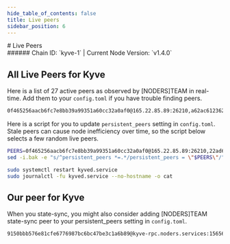 ```yaml
---
hide_table_of_contents: false
title: Live peers
sidebar_position: 6
---
```


<div class="h1-with-icon icon-kyve">
# Live Peers
</div>
###### Chain ID: `kyve-1` | Current Node Version: `v1.4.0`

## All Live Peers for Kyve
Here is a list of 27 active peers as observed by [NODERS]TEAM in real-time. Add them to your `config.toml` if you have trouble finding peers.

```bash
0f465256aacb6fc7e8bb39a99351a60cc32a0af0@165.22.85.89:26210,a62ac612362d0fbf0b390136d6be6f83dbbb2410@178.23.126.82:31305,b478f11e4459143a1e9a296dc0c9c9751d25e765@15.204.199.71:26656,2eb9611e3127067f90745cb28903dfe2ef663805@167.71.202.255:26210,42cb3ae7c2ecf81964ebac1b2081397d24b79df4@65.108.238.102:11056,abd78598669172e674b5fa93be48c8bde6361c5e@146.59.85.223:11056,66a74237244c225dfb52f673c65525f67b383213@136.243.36.60:11056,b507395f62f3acede750a23a780957de58b26ea6@134.122.14.188:26210,b322a6897466c2cdcd2730ac8a410e8e474bc42f@178.162.166.24:45656,0bfd15bfd8dc7ac8b2e53b59f87ae1e5ebd22301@164.90.196.95:26210,74640af95aa5231a4f5b03ca945b1c2cb89a1ed3@169.150.206.206:26676,bb3712bbf2c07a3642690712cba3c46ea96f3c22@176.9.92.135:60956,874175afbe613a80fdda7e56d3e55a6ba1365def@65.108.232.181:26656,22ad629016c8cbaf9195240af6f7f8a857957156@144.76.63.67:26209,68be3bd1182e4a2039d3f4c2a9a63ddee79bc734@65.108.200.61:11124,f034665ac019789c8b7ac1a1c8b524e5395ea62f@162.19.84.205:26656,616c13b4bdec56d308dce99f8453d0522029956d@202.61.243.159:26656,5c6f2456d0deb4a5de755240a95bb588f51613e9@18.224.68.223:31306,bb4e23e62451dbf18e19c0ce160fde817e8b7d85@161.97.133.100:26656,59fcea08fe65920f39055b31b4bab5d5d0d9c126@211.219.19.72:36656,38c06caf92af26d3d6943ff60fecaab7355aa6f1@65.108.232.180:11056,196caa0750701d2f9ef32b2fe80a339a256845ea@148.251.8.22:26756,a66256c1eafabdd7ce0df8688c0e526a562900ba@167.235.177.226:25656,8b1fc21a45545a4e7fcfec0f706fa1f0aee830dc@65.108.39.140:11056,d33779a4b30ee01d0b5c2a903351af54605cda42@194.140.197.61:26656,2d3b8fa61527f272f811fdaa7fbf72a414394351@104.196.101.86:26656,1b1417ec10e70c9add1c710f91e90698da32dda9@135.181.145.190:26656
```

Here is a script for you to update `persistent_peers` setting in `config.toml`. Stale peers can cause node inefficiency over time, so the script below selects a few random live peers.

```bash
PEERS=0f465256aacb6fc7e8bb39a99351a60cc32a0af0@165.22.85.89:26210,22ad629016c8cbaf9195240af6f7f8a857957156@144.76.63.67:26209,5c6f2456d0deb4a5de755240a95bb588f51613e9@18.224.68.223:31306,a66256c1eafabdd7ce0df8688c0e526a562900ba@167.235.177.226:25656,b478f11e4459143a1e9a296dc0c9c9751d25e765@15.204.199.71:26656
sed -i.bak -e "s/^persistent_peers *=.*/persistent_peers = \"$PEERS\"/" ~/.kyve/config/config.toml

sudo systemctl restart kyved.service
sudo journalctl -fu kyved.service --no-hostname -o cat
```

## Our peer for Kyve
When you state-sync, you might also consider adding [NODERS]TEAM state-sync peer to your persistent_peers setting in `config.toml`.

```bash
9150bbb576e81cfe6776987bc6bc47be3c1a6b89@kyve-rpc.noders.services:15656
```